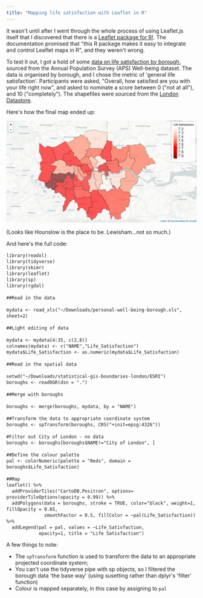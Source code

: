 ```yaml
---
title: "Mapping life satisfaction with Leaflet in R"
---
```


It wasn't until after I went through the whole process of using Leaflet.js itself that I discovered that there is a [Leaflet package for R!](https://rstudio.github.io/leaflet/). The documentation promised that "this R package makes it easy to integrate and control Leaflet maps in R", and they weren't wrong.

To test it out, I got a hold of some [data on life satisfaction by borough](https://data.london.gov.uk/dataset/subjective-personal-well-being-borough), sourced from the Annual Population Survey (APS) Well-being dataset. The data is organised by borough, and I chose the metric of 'general life satisfaction'. Participants were asked, "Overall, how satisfied are you with your life right now", and asked to nominate a score between 0 ("not at all"), and 10 ("completely"). The shapefiles were sourced from the [London Datastore](https://data.london.gov.uk/dataset/statistical-gis-boundary-files-london).

Here's how the final map ended up:

![alt text](https://raw.githubusercontent.com/bsuthersan/blog/gh-pages/New%20blog%20posts/Screen%20Shot%202018-08-11%20at%2016.30.48.png)

(Looks like Hounslow is the place to be. Lewisham...not so much.)

And here's the full code:

```
library(readxl)
library(tidyverse)
library(skimr)
library(leaflet)
library(sp)
library(rgdal)

##Read in the data

mydata <- read_xls("~/Downloads/personal-well-being-borough.xls", sheet=2)

##Light editing of data

mydata <- mydata[4:35, c(2,8)]
colnames(mydata) <- c("NAME","Life_Satisfaction")
mydata$Life_Satisfaction <- as.numeric(mydata$Life_Satisfaction)

##Read in the spatial data

setwd("~/Downloads/statistical-gis-boundaries-london/ESRI")
boroughs <- readOGR(dsn = ".")

##Merge with boroughs

boroughs <- merge(boroughs, mydata, by = "NAME")

##Transform the data to appropriate coordinate system
boroughs <- spTransform(boroughs, CRS("+init=epsg:4326"))

#Filter out City of London - no data
boroughs <- boroughs[boroughs$NAME!="City of London", ]

##Define the colour palette
pal <- colorNumeric(palette = "Reds", domain = boroughs$Life_Satisfaction)

##Map
leaflet() %>%
  addProviderTiles("CartoDB.Positron", options= providerTileOptions(opacity = 0.99)) %>%
  addPolygons(data = boroughs, stroke = TRUE, color="black", weight=1, fillOpacity = 0.65, 
              smoothFactor = 0.5, fillColor = ~pal(Life_Satisfaction)) %>%
  addLegend(pal = pal, values = ~Life_Satisfaction,
            opacity=1, title = "Life Satisfaction")
```

A few things to note:

- The `spTransform` function is used to transform the data to an appropriate projected coordinate system;
- You can't use the tidyverse pipe with sp objects, so I filtered the borough data 'the base way' (using susetting rather than dplyr's 'filter' function)
- Colour is mapped separately, in this case by assigning to `pal`











